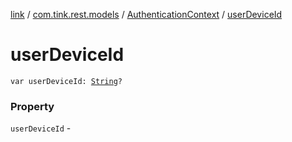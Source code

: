 [link](../../index.md) / [com.tink.rest.models](../index.md) / [AuthenticationContext](index.md) / [userDeviceId](./user-device-id.md)

# userDeviceId

`var userDeviceId: `[`String`](https://kotlinlang.org/api/latest/jvm/stdlib/kotlin/-string/index.html)`?`

### Property

`userDeviceId` - 